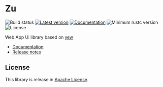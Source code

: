 
# Zu

![Build status](https://github.com/RustVis/zu/actions/workflows/rust.yml/badge.svg)
[![Latest version](https://img.shields.io/crates/v/zu.svg)](https://crates.io/crates/zu)
[![Documentation](https://docs.rs/zu/badge.svg)](https://docs.rs/zu)
![Minimum rustc version](https://img.shields.io/badge/rustc-1.56+-yellow.svg)
![License](https://img.shields.io/crates/l/zu.svg)

Web App UI library based on [yew](https://yew.rs)

- [Documentation](https://docs.rs/zu)
- [Release notes](https://github.com/RustVis/zu/releases)

## License
This library is release in [Apache License](LICENSE).
